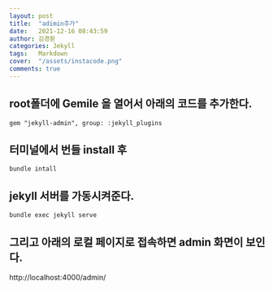 ```yaml
---
layout: post
title:  "adimin추가"
date:   2021-12-16 08:43:59
author: 김경환
categories: Jekyll
tags:	Markdown
cover:  "/assets/instacode.png"
comments: true
---
```

 

##  root폴더에 Gemile 을 열어서 아래의 코드를 추가한다.

```
gem "jekyll-admin", group: :jekyll_plugins
```

## 터미널에서 번들 install 후 
```
bundle intall
```

## jekyll 서버를 가동시켜준다.
```
bundle exec jekyll serve
```

## 그리고 아래의 로컬 페이지로 접속하면 admin 화면이 보인다.

http://localhost:4000/admin/